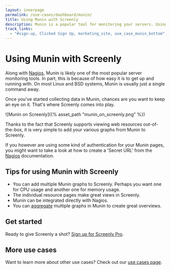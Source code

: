 ```yaml
---
layout: innerpage
permalink: /use-cases/dashboard/munin/
title: Using Munin with Screenly
description: Munin is a popular tool for monitoring your servers. Using Screenly you can easily put those graphs up on the big wall.
track_links:
  - "#sign-up, Clicked Sign Up, marketing_site, use_case_munin_bottom"
---
```


# Using Munin with Screenly
Along with [Nagios]({{site.url}}/use-cases/dashboard/nagios/), Munin is likely one of the most popular server monitoring tools. In part, this is because of how easy it is to get up and running with. On most Linux and BSD systems, Munin is usually just a single command away.

Once you've started collecting data in Munin, chances are you want to keep an eye on it. That's where Screenly comes into play.

![Munin on Screenly]({% asset_path "munin_on_screenly.png" %})

Thanks to the fact that Screenly supports viewing web resources out-of-the-box, it is very simple to add your various graphs from Munin to Screenly.

If you however are using some kind of authentication for your Munin pages, you might want to take a look at how to create a 'Secret URL' from the [Nagios]({{site.url}}/use-cases/dashboard/nagios/) documentation.

## Tips for using Munin with Screenly

* You can add multiple Munin graphs to Screenly. Perhaps you want one for CPU usage and another one for memory usage.
* The individual resource pages make great views in Screenly.
* Munin can be integrated directly with Nagios.
* You can [aggregate](http://guide.munin-monitoring.org/en/latest/tutorial/advanced-features.html#aggregate-graphs) multiple graphs in Munin to create great overviews.

## Get started

Ready to give Screenly a shot? <a id="sign-up" href="https://login.screenlyapp.com/signup">Sign up for Screenly Pro</a>.

## More use cases

Want to learn more about other use cases? Check out our [use cases page]({{site.url}}/use-cases/).
